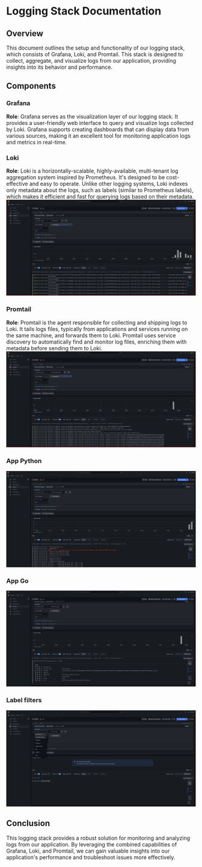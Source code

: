 # Logging Stack Documentation

## Overview

This document outlines the setup and functionality of our logging stack, which consists of Grafana, Loki, and Promtail. This stack is designed to collect, aggregate, and visualize logs from our application, providing insights into its behavior and performance.

## Components

### Grafana

**Role**: Grafana serves as the visualization layer of our logging stack. It provides a user-friendly web interface to query and visualize logs collected by Loki. Grafana supports creating dashboards that can display data from various sources, making it an excellent tool for monitoring application logs and metrics in real-time.

### Loki

**Role**: Loki is a horizontally-scalable, highly-available, multi-tenant log aggregation system inspired by Prometheus. It's designed to be cost-effective and easy to operate. Unlike other logging systems, Loki indexes only metadata about the logs, such as labels (similar to Prometheus labels), which makes it efficient and fast for querying logs based on their metadata.
![loki](imgs/loki.png)
### Promtail

**Role**: Promtail is the agent responsible for collecting and shipping logs to Loki. It tails logs files, typically from applications and services running on the same machine, and forwards them to Loki. Promtail uses service discovery to automatically find and monitor log files, enriching them with metadata before sending them to Loki.
![loki](imgs/promtail.png)

### App Python
![loki](imgs/python.png)

### App Go
![loki](imgs/go.png)

### Label filters
![loki](imgs/labels.png)

## Conclusion

This logging stack provides a robust solution for monitoring and analyzing logs from our application. By leveraging the combined capabilities of Grafana, Loki, and Promtail, we can gain valuable insights into our application's performance and troubleshoot issues more effectively.
